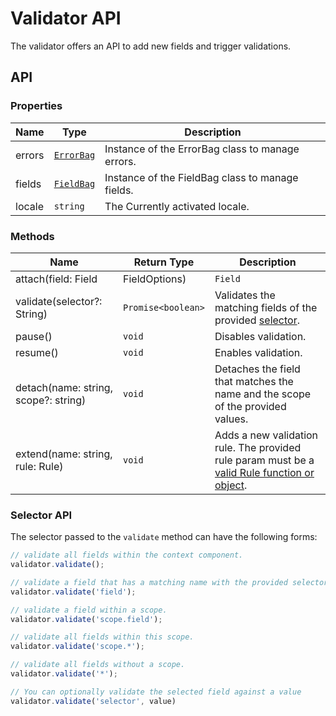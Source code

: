 # Validator API

The validator offers an API to add new fields and trigger validations.

## API

### Properties

|Name  | Type  | Description  |
|---------|---------|---------|
| errors | [`ErrorBag`](/api/errorbag.md)| Instance of the ErrorBag class to manage errors. |
| fields     | [`FieldBag`](https://github.com/baianat/vee-validate/blob/master/src/core/fieldBag.js)| Instance of the FieldBag class to manage fields. |
| locale | `string` | The Currently activated locale. |

### Methods

|Name  | Return Type  |Description  |
|---------|---------|---------|
|attach(field: Field | FieldOptions) | `Field` | attaches a new field to the validator. |
| validate(selector?: String) | `Promise<boolean>` | Validates the matching fields of the provided [selector](#selector-api). |
| pause() | `void` | Disables validation. |
| resume() | `void` | Enables validation. |
| detach(name: string, scope?: string) | `void` | Detaches the field that matches the name and the scope of the provided values. |
| extend(name: string, rule: Rule) | `void` | Adds a new validation rule. The provided rule param must be a [valid Rule function or object](/guide.md/custom-rules). |

### Selector API

The selector passed to the `validate` method can have the following forms:

```js
// validate all fields within the context component.
validator.validate();

// validate a field that has a matching name with the provided selector.
validator.validate('field');

// validate a field within a scope.
validator.validate('scope.field');

// validate all fields within this scope.
validator.validate('scope.*');

// validate all fields without a scope.
validator.validate('*');

// You can optionally validate the selected field against a value
validator.validate('selector', value)
```
